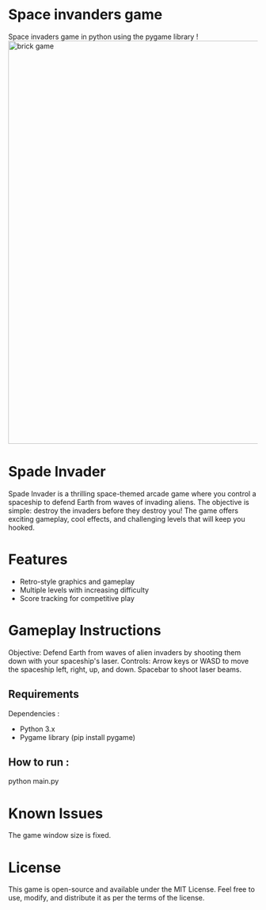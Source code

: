 # Space invanders game 
 Space invaders game in python using the pygame library !
<img width="812" alt="brick game" src="https://github.com/user-attachments/assets/90c6357f-8991-438e-b395-a04422563223" />

# Spade Invader

Spade Invader is a thrilling space-themed arcade game where you control a spaceship to defend Earth from waves of invading aliens. The objective is simple: destroy the invaders before they destroy you! The game offers exciting gameplay, cool effects, and challenging levels that will keep you hooked.

# Features
- Retro-style graphics and gameplay
- Multiple levels with increasing difficulty
- Score tracking for competitive play

# Gameplay Instructions

Objective: Defend Earth from waves of alien invaders by shooting them down with your spaceship's laser.
Controls:
Arrow keys or WASD to move the spaceship left, right, up, and down.
Spacebar to shoot laser beams.

## Requirements

Dependencies : 

- Python 3.x
- Pygame library (pip install pygame)

## How to run :
python main.py

# Known Issues

The game window size is fixed.

# License

This game is open-source and available under the MIT License. Feel free to use, modify, and distribute it as per the terms of the license.


